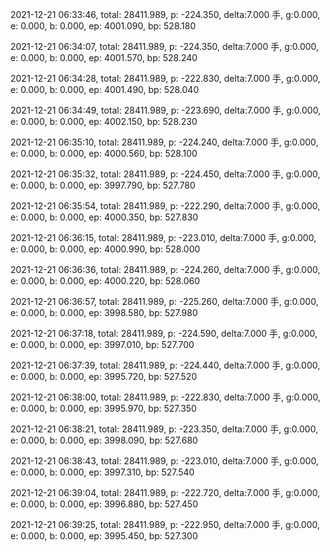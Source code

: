 2021-12-21 06:33:46, total: 28411.989, p: -224.350, delta:7.000 手, g:0.000, e: 0.000, b: 0.000, ep: 4001.090, bp: 528.180

2021-12-21 06:34:07, total: 28411.989, p: -224.350, delta:7.000 手, g:0.000, e: 0.000, b: 0.000, ep: 4001.570, bp: 528.240

2021-12-21 06:34:28, total: 28411.989, p: -222.830, delta:7.000 手, g:0.000, e: 0.000, b: 0.000, ep: 4001.490, bp: 528.040

2021-12-21 06:34:49, total: 28411.989, p: -223.690, delta:7.000 手, g:0.000, e: 0.000, b: 0.000, ep: 4002.150, bp: 528.230

2021-12-21 06:35:10, total: 28411.989, p: -224.240, delta:7.000 手, g:0.000, e: 0.000, b: 0.000, ep: 4000.560, bp: 528.100

2021-12-21 06:35:32, total: 28411.989, p: -224.450, delta:7.000 手, g:0.000, e: 0.000, b: 0.000, ep: 3997.790, bp: 527.780

2021-12-21 06:35:54, total: 28411.989, p: -222.290, delta:7.000 手, g:0.000, e: 0.000, b: 0.000, ep: 4000.350, bp: 527.830

2021-12-21 06:36:15, total: 28411.989, p: -223.010, delta:7.000 手, g:0.000, e: 0.000, b: 0.000, ep: 4000.990, bp: 528.000

2021-12-21 06:36:36, total: 28411.989, p: -224.260, delta:7.000 手, g:0.000, e: 0.000, b: 0.000, ep: 4000.220, bp: 528.060

2021-12-21 06:36:57, total: 28411.989, p: -225.260, delta:7.000 手, g:0.000, e: 0.000, b: 0.000, ep: 3998.580, bp: 527.980

2021-12-21 06:37:18, total: 28411.989, p: -224.590, delta:7.000 手, g:0.000, e: 0.000, b: 0.000, ep: 3997.010, bp: 527.700

2021-12-21 06:37:39, total: 28411.989, p: -224.440, delta:7.000 手, g:0.000, e: 0.000, b: 0.000, ep: 3995.720, bp: 527.520

2021-12-21 06:38:00, total: 28411.989, p: -222.830, delta:7.000 手, g:0.000, e: 0.000, b: 0.000, ep: 3995.970, bp: 527.350

2021-12-21 06:38:21, total: 28411.989, p: -223.350, delta:7.000 手, g:0.000, e: 0.000, b: 0.000, ep: 3998.090, bp: 527.680

2021-12-21 06:38:43, total: 28411.989, p: -223.010, delta:7.000 手, g:0.000, e: 0.000, b: 0.000, ep: 3997.310, bp: 527.540

2021-12-21 06:39:04, total: 28411.989, p: -222.720, delta:7.000 手, g:0.000, e: 0.000, b: 0.000, ep: 3996.880, bp: 527.450

2021-12-21 06:39:25, total: 28411.989, p: -222.950, delta:7.000 手, g:0.000, e: 0.000, b: 0.000, ep: 3995.450, bp: 527.300
